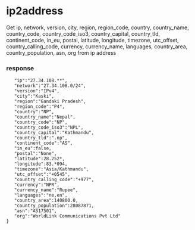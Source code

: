 # ip2address

Get ip, network, version, city, region, region_code, country, country_name, country_code, country_code_iso3, country_capital, country_tld, continent_code, in_eu, postal, latitude, longitude, timezone, utc_offset, country_calling_code, currency, currency_name, languages, country_area, country_population, asn, org from ip address

### response


``` {
   "ip":"27.34.108.**",
   "network":"27.34.108.0/24",
   "version":"IPv4",
   "city":"Kaski",
   "region":"Gandaki Pradesh",
   "region_code":"P4",
   "country":"NP",
   "country_name":"Nepal",
   "country_code":"NP",
   "country_code_iso3":"NPL",
   "country_capital":"Kathmandu",
   "country_tld":".np",
   "continent_code":"AS",
   "in_eu":false,
   "postal":"None",
   "latitude":28.252*,
   "longitude":83.*094,
   "timezone":"Asia/Kathmandu",
   "utc_offset":"+0545",
   "country_calling_code":"+977",
   "currency":"NPR",
   "currency_name":"Rupee",
   "languages":"ne,en",
   "country_area":140800.0,
   "country_population":28087871,
   "asn":"AS17501",
   "org":"WorldLink Communications Pvt Ltd"
}
```
